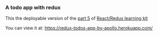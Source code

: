 ### A todo app with redux

This the deployable version of the [part 5](https://github.com/ApolloTang/react-redux-learning-kit/tree/master/part-05-todos-ui-ctrl-in-redux) of [React/Redux learning kit](https://github.com/ApolloTang/react-redux-learning-kit)

You can view it at: 
https://redux-todos-app-by-apollo.herokuapp.com/
